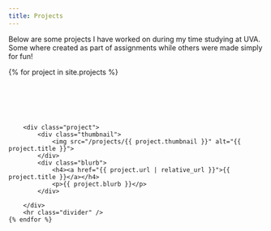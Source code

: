 ```yaml
---
title: Projects
---
```

<style>

    .project-container {
        display: flex;
        flex-wrap: wrap;
        gap: 2vh;
    }

    .project {
        display: flex;
        padding: 4%;
    }

    .project p{
        font-size: small;
    }

    .thumbnail {
        width: 15vw;
        height: 15vh;
        box-shadow: 0 4px 8px 0 rgba(0, 0, 0, 0.2), 0 6px 20px 0 rgba(0, 0, 0, 0.19);
        flex: 1;

    }
    
    .thumbnail img {
        object-fit: cover;
        border-radius: 2%;
    }

    .blurb {
        padding-left: 5%;

        flex: 2;
    }

    .divider {
        height: 0px;
        width: 100%;
        box-shadow: 0 4px 8px 0 rgba(0, 0, 0, 0.2), 0 6px 5px 0 rgba(0, 0, 0, 0.19);
        border-style: inset;
        border-radius: 2%;
    }

</style>

Below are some projects I have worked on during my time studying at UVA. Some where created as part of assignments while others were made simply for fun!

<div class="project-container">
    {% for project in site.projects %}

        <div class="project">
            <div class="thumbnail">
                <img src="/projects/{{ project.thumbnail }}" alt="{{ project.title }}">
            </div>
            <div class="blurb">
                <h4><a href="{{ project.url | relative_url }}">{{ project.title }}</a></h4>
                <p>{{ project.blurb }}</p>
            </div>
        
        </div>
        <hr class="divider" />
    {% endfor %}

</div>